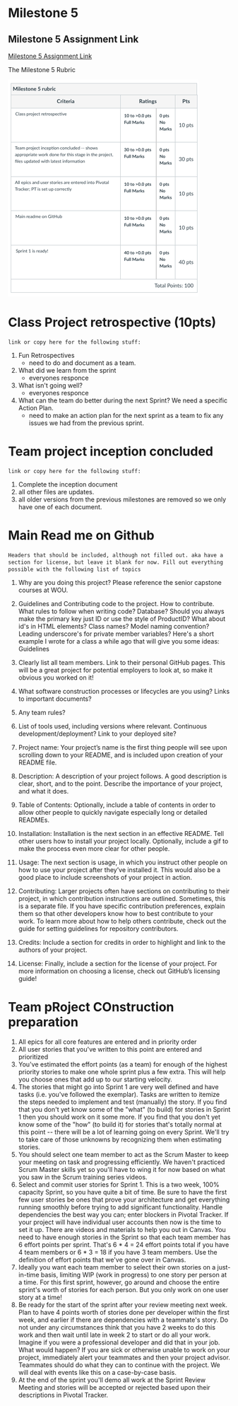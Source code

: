 Milestone 5
===========================

## Milestone 5 Assignment Link
[Milestone 5 Assignment Link](https://wou-cs46x-resources.netlify.app/cs461/milestones/m5) 

The Milestone 5 Rubric

![Image](img/milestone5_rubric.png)

# Class Project retrospective (10pts)
    link or copy here for the following stuff:
1. Fun Retrospectives 
    - need to do and document as a team.
2. What did we learn from the sprint 
    - everyones responce 
3. What isn't going well?
    - everyones responce 
4. What can the team do better during the next Sprint? We need a specific Action Plan. 
    - need to make an action plan for the next sprint as a team to fix any issues we had from the previous sprint.

# Team project inception concluded
    link or copy here for the following stuff:
1. Complete the inception document 
2. all other files are updates.
3. all older versions from the previous milestones are removed so we only have one of each document. 


# Main Read me on Github
    Headers that should be included, although not filled out. aka have a section for license, but leave it blank for now. Fill out everything possible with the following list of topics 
    

1. Why are you doing this project? Please reference the senior capstone courses at WOU.
2. Guidelines and Contributing code to the project. How to contribute. What rules to follow when writing code? Database? Should you always make the primary key just ID or use the style of ProductID? What about id's in HTML elements? Class names? Model naming convention? Leading underscore's for private member variables? Here's a short example I wrote for a class a while ago that will give you some ideas: Guidelines
3. Clearly list all team members. Link to their personal GitHub pages. This will be a great project for potential employers to look at, so make it obvious you worked on it!
4. What software construction processes or lifecycles are you using? Links to important documents?
5. Any team rules?
6. List of tools used, including versions where relevant. Continuous development/deployment? Link to your deployed site?

1. Project name: Your project’s name is the first thing people will see upon scrolling down to your README, and is included upon creation of your README file.
2. Description: A description of your project follows. A good description is clear, short, and to the point. Describe the importance of your project, and what it does.
3. Table of Contents: Optionally, include a table of contents in order to allow other people to quickly navigate especially long or detailed READMEs.
4. Installation: Installation is the next section in an effective README. Tell other users how to install your project locally. Optionally, include a gif to make the process even more clear for other people.
5. Usage: The next section is usage, in which you instruct other people on how to use your project after they’ve installed it. This would also be a good place to include screenshots of your project in action.
6. Contributing: Larger projects often have sections on contributing to their project, in which contribution instructions are outlined. Sometimes, this is a separate file. If you have specific contribution preferences, explain them so that other developers know how to best contribute to your work. To learn more about how to help others contribute, check out the guide for setting guidelines for repository contributors.
7. Credits: Include a section for credits in order to highlight and link to the authors of your project.
8. License: Finally, include a section for the license of your project. For more information on choosing a license, check out GitHub’s licensing guide!


# Team pRoject COnstruction preparation 

1. All epics for all core features are entered and in priority order
2. All user stories that you've written to this point are entered and prioritized
3. You've estimated the effort points (as a team) for enough of the highest priority stories to make one whole sprint plus a few extra. This will help you choose ones that add up to our starting velocity.
4. The stories that might go into Sprint 1 are very well defined and have tasks (i.e. you've followed the exemplar). Tasks are written to itemize the steps needed to implement and test (manually) the story. If you find that you don't yet know some of the "what" (to build) for stories in Sprint 1 then you should work on it some more. If you find that you don't yet know some of the "how" (to build it) for stories that's totally normal at this point -- there will be a lot of learning going on every Sprint. We'll try to take care of those unknowns by recognizing them when estimating stories.
5. You should select one team member to act as the Scrum Master to keep your meeting on task and progressing efficiently. We haven't practiced Scrum Master skills yet so you'll have to wing it for now based on what you saw in the Scrum training series videos.
6. Select and commit user stories for Sprint 1. This is a two week, 100% capacity Sprint, so you have quite a bit of time. Be sure to have the first few user stories be ones that prove your architecture and get everything running smoothly before trying to add significant functionality. Handle dependencies the best way you can; enter blockers in Pivotal Tracker. If your project will have individual user accounts then now is the time to set it up. There are videos and materials to help you out in Canvas. You need to have enough stories in the Sprint so that each team member has 6 effort points per sprint. That's 6 * 4 = 24 effort points total if you have 4 team members or 6 * 3 = 18 if you have 3 team members. Use the definition of effort points that we've gone over in Canvas.
7. Ideally you want each team member to select their own stories on a just-in-time basis, limiting WIP (work in progress) to one story per person at a time. For this first sprint, however, go around and choose the entire sprint's worth of stories for each person. But you only work on one user story at a time!
8. Be ready for the start of the sprint after your review meeting next week. Plan to have 4 points worth of stories done per developer within the first week, and earlier if there are dependencies with a teammate's story. Do not under any circumstances think that you have 2 weeks to do this work and then wait until late in week 2 to start or do all your work. Imagine if you were a professional developer and did that in your job. What would happen? If you are sick or otherwise unable to work on your project, immediately alert your teammates and then your project advisor. Teammates should do what they can to continue with the project. We will deal with events like this on a case-by-case basis.
9. At the end of the sprint you'll demo all work at the Sprint Review Meeting and stories will be accepted or rejected based upon their descriptions in Pivotal Tracker.

